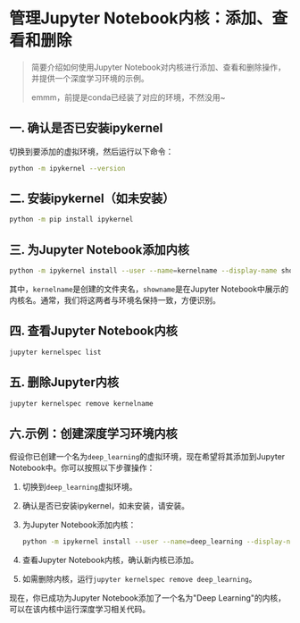 ##



# 管理Jupyter Notebook内核：添加、查看和删除

> 简要介绍如何使用Jupyter Notebook对内核进行添加、查看和删除操作，并提供一个深度学习环境的示例。
>
> emmm，前提是conda已经装了对应的环境，不然没用~

## 一. 确认是否已安装ipykernel

切换到要添加的虚拟环境，然后运行以下命令：

```bash
python -m ipykernel --version
```

## 二. 安装ipykernel（如未安装）

```bash
python -m pip install ipykernel
```

## 三. 为Jupyter Notebook添加内核

```bash
python -m ipykernel install --user --name=kernelname --display-name showname
```

其中，`kernelname`是创建的文件夹名，`showname`是在Jupyter Notebook中展示的内核名。通常，我们将这两者与环境名保持一致，方便识别。

## 四. 查看Jupyter Notebook内核

```bash
jupyter kernelspec list
```

## 五. 删除Jupyter内核

```bash
jupyter kernelspec remove kernelname
```

## 六.示例：创建深度学习环境内核

假设你已创建一个名为`deep_learning`的虚拟环境，现在希望将其添加到Jupyter Notebook中。你可以按照以下步骤操作：

1. 切换到`deep_learning`虚拟环境。

2. 确认是否已安装ipykernel，如未安装，请安装。

3. 为Jupyter Notebook添加内核：

   ```bash
   python -m ipykernel install --user --name=deep_learning --display-name "Deep Learning"
   ```
   
4. 查看Jupyter Notebook内核，确认新内核已添加。

5. 如需删除内核，运行`jupyter kernelspec remove deep_learning`。

现在，你已成功为Jupyter Notebook添加了一个名为"Deep Learning"的内核，可以在该内核中运行深度学习相关代码。
